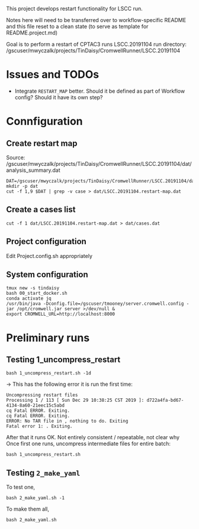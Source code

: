 This project develops restart functionality for LSCC run.

Notes here will need to be transferred over to workflow-specific README and this 
file reset to a clean state (to serve as template for README.project.md)

Goal is to perform a restart of CPTAC3 runs LSCC.20191104
    run directory: /gscuser/mwyczalk/projects/TinDaisy/CromwellRunner/LSCC.20191104

# Issues and TODOs

* Integrate `RESTART_MAP` better.  Should it be defined as part of Workflow config?  Should it have its own step?

# Connfiguration
## Create restart map

Source: /gscuser/mwyczalk/projects/TinDaisy/CromwellRunner/LSCC.20191104/dat/analysis_summary.dat

```
DAT=/gscuser/mwyczalk/projects/TinDaisy/CromwellRunner/LSCC.20191104/dat/analysis_summary.dat
mkdir -p dat
cut -f 1,9 $DAT | grep -v case > dat/LSCC.20191104.restart-map.dat
```

## Create a cases list
```
cut -f 1 dat/LSCC.20191104.restart-map.dat > dat/cases.dat
```

## Project configuration

Edit Project.config.sh appropriately

## System configuration
```
tmux new -s tindaisy
bash 00_start_docker.sh
conda activate jq 
/usr/bin/java -Dconfig.file=/gscuser/tmooney/server.cromwell.config -jar /opt/cromwell.jar server >/dev/null &
export CROMWELL_URL=http://localhost:8000
```

# Preliminary runs

## Testing 1_uncompress_restart
```
bash 1_uncompress_restart.sh -1d
```

-> This has the following error it is run the first time:
```
Uncompressing restart files
Processing 1 / 113 [ Sun Dec 29 10:38:25 CST 2019 ]: d722a4fa-bd67-4134-8a60-21eec15c5abd
cq Fatal ERROR. Exiting.
cq Fatal ERROR. Exiting.
ERROR: No TAR file in , nothing to do. Exiting
Fatal error 1: . Exiting.
```

After that it runs OK.  Not entirely consistent / repeatable, not clear why
Once first one runs, uncompress intermediate files for entire batch:
```
bash 1_uncompress_restart.sh
```

## Testing `2_make_yaml`
To test one,
```
bash 2_make_yaml.sh -1
```

To make them all,
```
bash 2_make_yaml.sh 
```



